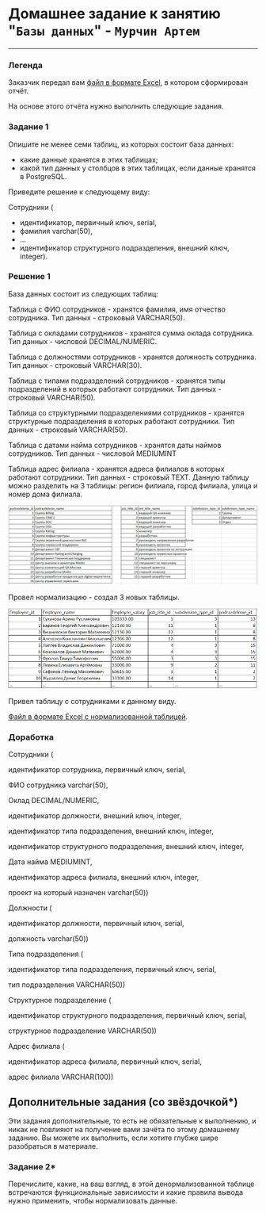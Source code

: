 # Домашнее задание к занятию "`Базы данных`" - `Мурчин Артем`
---
### Легенда

Заказчик передал вам [файл в формате Excel](https://github.com/netology-code/sdb-homeworks/blob/main/resources/hw-12-1.xlsx), в котором сформирован отчёт. 

На основе этого отчёта нужно выполнить следующие задания.

### Задание 1

Опишите не менее семи таблиц, из которых состоит база данных:

- какие данные хранятся в этих таблицах;
- какой тип данных у столбцов в этих таблицах, если данные хранятся в PostgreSQL.

Приведите решение к следующему виду:

Сотрудники (

- идентификатор, первичный ключ, serial,
- фамилия varchar(50),
- ...
- идентификатор структурного подразделения, внешний ключ, integer).

### Решение 1

База данных состоит из следующих таблиц:

Таблица с ФИО сотрудников - хранятся фамилия, имя отчество сотрудника. Тип данных - строковый VARCHAR(50).

Таблица с окладами сотрудников - хранятся сумма оклада сотрудника. Тип данных - числовой DECIMAL/NUMERIC.

Таблица с должностями сотрудников - хранятся должность сотрудника. Тип данных - строковый VARCHAR(30).

Таблица с типами подразделений сотрудников - хранятся типы подразделений в которых работают сотрудники. Тип данных - строковый VARCHAR(50).

Таблица со структурными подразделениями сотрудников - хранятся структурные подразделения в которых работают сотрудники. Тип данных - строковый VARCHAR(50).

Таблица с датами найма сотрудников - хранятся даты наймов сотрудников. Тип данных - числовой MEDIUMINT

Таблица адрес филиала - хранятся адреса филиалов в которых работают сотрудники. Тип данных - строковый TEXT. Данную таблицу можно разделить на 3 таблицы: регион филиала, город филиала, улица и номер дома филиала.



![alt text](https://github.com/artmur1/12-01-hw/blob/main/12-01-murchin-1.png)

Провел нормализацию - создал 3 новых таблицы.

![alt text](https://github.com/artmur1/12-01-hw/blob/main/12-01-murchin-2.png)

Привел таблицу с сотрудниками к данному виду.

[Файл в формате Excel с нормализованной таблицей](https://github.com/artmur1/12-01-hw/blob/main/hw-12-1-murchin.xlsx).

### Доработка

Сотрудники (

идентификатор сотрудника, первичный ключ, serial,

ФИО сотрудника varchar(50),

Оклад DECIMAL/NUMERIC,

идентификатор должности, внешний ключ, integer,

идентификатор типа подразделения, внешний ключ, integer,

идентификатор структурного подразделения, внешний ключ, integer,

Дата найма MEDIUMINT,

идентификатор адреса филиала, внешний ключ, integer,

проект на который назначен varchar(50))


Должности (

идентификатор должности, первичный ключ, serial,

должность varchar(50))


Типа подразделения (

идентификатор типа подразделения, первичный ключ, serial,

тип подразделения VARCHAR(50))


Структурное подразделение (

идентификатор структурного подразделения, первичный ключ, serial,

структурное подразделение VARCHAR(50))


Адрес филиала (

идентификатор адреса филиала, первичный ключ, serial,

адрес филиала VARCHAR(100))


## Дополнительные задания (со звёздочкой*)
Эти задания дополнительные, то есть не обязательные к выполнению, и никак не повлияют на получение вами зачёта по этому домашнему заданию. Вы можете их выполнить, если хотите глубже шире разобраться в материале.


### Задание 2*

Перечислите, какие, на ваш взгляд, в этой денормализованной таблице встречаются функциональные зависимости и какие правила вывода нужно применить, чтобы нормализовать данные.
